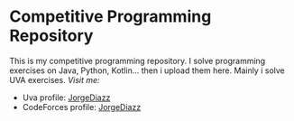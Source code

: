 # Competitive Programming Repository

This is my competitive programming repository. I solve programming exercises on Java, Python, Kotlin... then i upload them here.
Mainly i solve UVA exercises. *Visit me:*
* Uva profile: [JorgeDiazz](https://uhunt.onlinejudge.org/id/891333)
* CodeForces profile: [JorgeDiazz](http://codeforces.com/submissions/JorgeDiazz)


 
